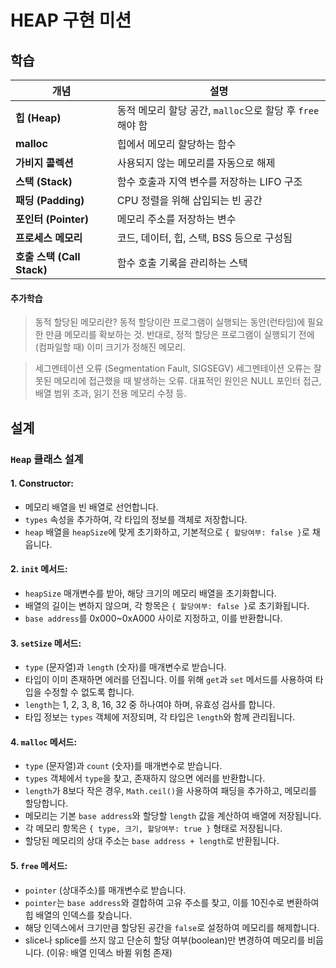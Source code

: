 # HEAP 구현 미션

## 학습

| 개념                       | 설명                                                      |
| -------------------------- | --------------------------------------------------------- |
| **힙 (Heap)**              | 동적 메모리 할당 공간, `malloc`으로 할당 후 `free`해야 함 |
| **malloc**                 | 힙에서 메모리 할당하는 함수                               |
| **가비지 콜렉션**          | 사용되지 않는 메모리를 자동으로 해제                      |
| **스택 (Stack)**           | 함수 호출과 지역 변수를 저장하는 LIFO 구조                |
| **패딩 (Padding)**         | CPU 정렬을 위해 삽입되는 빈 공간                          |
| **포인터 (Pointer)**       | 메모리 주소를 저장하는 변수                               |
| **프로세스 메모리**        | 코드, 데이터, 힙, 스택, BSS 등으로 구성됨                 |
| **호출 스택 (Call Stack)** | 함수 호출 기록을 관리하는 스택                            |

#### 추가학습

> 동적 할당된 메모리란?
> 동적 할당이란 프로그램이 실행되는 동안(런타임)에 필요한 만큼 메모리를 확보하는 것.
> 반대로, 정적 할당은 프로그램이 실행되기 전에(컴파일할 때) 이미 크기가 정해진 메모리.

> 세그멘테이션 오류 (Segmentation Fault, SIGSEGV)
> 세그멘테이션 오류는 잘못된 메모리에 접근했을 때 발생하는 오류.
> 대표적인 원인은 NULL 포인터 접근, 배열 범위 초과, 읽기 전용 메모리 수정 등.

## 설계

### `Heap` 클래스 설계

#### 1. **Constructor**:

- 메모리 배열을 빈 배열로 선언합니다.
- `types` 속성을 추가하여, 각 타입의 정보를 객체로 저장합니다.
- `heap` 배열을 `heapSize`에 맞게 초기화하고, 기본적으로 `{ 할당여부: false }`로 채웁니다.

#### 2. **`init` 메서드**:

- `heapSize` 매개변수를 받아, 해당 크기의 메모리 배열을 초기화합니다.
- 배열의 길이는 변하지 않으며, 각 항목은 `{ 할당여부: false }`로 초기화됩니다.
- `base address`를 0x000~0xA000 사이로 지정하고, 이를 반환합니다.

#### 3. **`setSize` 메서드**:

- `type` (문자열)과 `length` (숫자)를 매개변수로 받습니다.
- 타입이 이미 존재하면 에러를 던집니다. 이를 위해 `get`과 `set` 메서드를 사용하여 타입을 수정할 수 없도록 합니다.
- `length`는 1, 2, 3, 8, 16, 32 중 하나여야 하며, 유효성 검사를 합니다.
- 타입 정보는 `types` 객체에 저장되며, 각 타입은 `length`와 함께 관리됩니다.

#### 4. **`malloc` 메서드**:

- `type` (문자열)과 `count` (숫자)를 매개변수로 받습니다.
- `types` 객체에서 `type`을 찾고, 존재하지 않으면 에러를 반환합니다.
- `length`가 8보다 작은 경우, `Math.ceil()`을 사용하여 패딩을 추가하고, 메모리를 할당합니다.
- 메모리는 기본 `base address`와 할당할 `length` 값을 계산하여 배열에 저장됩니다.
- 각 메모리 항목은 `{ type, 크기, 할당여부: true }` 형태로 저장됩니다.
- 할당된 메모리의 상대 주소는 `base address + length`로 반환됩니다.

#### 5. **`free` 메서드**:

- `pointer` (상대주소)를 매개변수로 받습니다.
- `pointer`는 `base address`와 결합하여 고유 주소를 찾고, 이를 10진수로 변환하여 힙 배열의 인덱스를 찾습니다.
- 해당 인덱스에서 크기만큼 할당된 공간을 `false`로 설정하여 메모리를 해제합니다.
- slice나 splice를 쓰지 않고 단순히 할당 여부(boolean)만 변경하여 메모리를 비웁니다. (이유: 배열 인덱스 바뀔 위험 존재)
